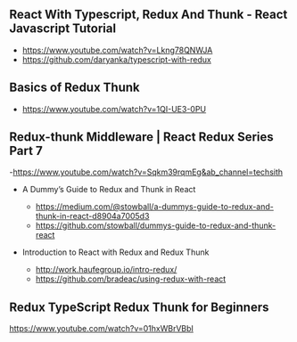 ## React With Typescript, Redux And Thunk - React Javascript Tutorial
- https://www.youtube.com/watch?v=Lkng78QNWJA
- https://github.com/daryanka/typescript-with-redux



## Basics of Redux Thunk
- https://www.youtube.com/watch?v=1QI-UE3-0PU
  
  
## Redux-thunk Middleware | React Redux Series Part 7
-https://www.youtube.com/watch?v=Sqkm39rqmEg&ab_channel=techsith


- A Dummy’s Guide to Redux and Thunk in React
  - https://medium.com/@stowball/a-dummys-guide-to-redux-and-thunk-in-react-d8904a7005d3
  - https://github.com/stowball/dummys-guide-to-redux-and-thunk-react

- Introduction to React with Redux and Redux Thunk
  - http://work.haufegroup.io/intro-redux/
  - https://github.com/bradeac/using-redux-with-react


## Redux TypeScript Redux Thunk for Beginners
https://www.youtube.com/watch?v=01hxWBrVBbI